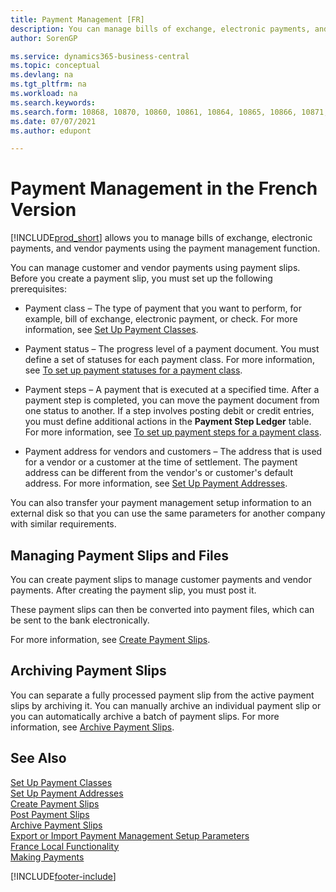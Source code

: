 ```yaml
---
title: Payment Management [FR]
description: You can manage bills of exchange, electronic payments, and vendor payments using the payment management function in the French version of Business Central.
author: SorenGP

ms.service: dynamics365-business-central
ms.topic: conceptual
ms.devlang: na
ms.tgt_pltfrm: na
ms.workload: na
ms.search.keywords:
ms.search.form: 10868, 10870, 10860, 10861, 10864, 10865, 10866, 10871, 10872, 10873, 10874, 10877, 10878, 10879, 10869, 10867, 10882, 10880
ms.date: 07/07/2021
ms.author: edupont

---
```

# Payment Management in the French Version

[!INCLUDE[prod_short](../../includes/prod_short.md)] allows you to manage bills of exchange, electronic payments, and vendor payments using the payment management function.  

You can manage customer and vendor payments using payment slips. Before you create a payment slip, you must set up the following prerequisites:  

- Payment class – The type of payment that you want to perform, for example, bill of exchange, electronic payment, or check. For more information, see [Set Up Payment Classes](how-to-set-up-payment-classes.md).  

- Payment status – The progress level of a payment document. You must define a set of statuses for each payment class. For more information, see [To set up payment statuses for a payment class](how-to-set-up-payment-classes.md#to-set-up-payment-statuses-for-a-payment-class).  

- Payment steps – A payment that is executed at a specified time. After a payment step is completed, you can move the payment document from one status to another. If a step involves posting debit or credit entries, you must define additional actions in the **Payment Step Ledger** table. For more information, see [To set up payment steps for a payment class](how-to-set-up-payment-classes.md#to-set-up-payment-steps-for-a-payment-class).  

- Payment address for vendors and customers – The address that is used for a vendor or a customer at the time of settlement. The payment address can be different from the vendor's or customer's default address. For more information, see [Set Up Payment Addresses](how-to-set-up-payment-addresses.md).  

You can also transfer your payment management setup information to an external disk so that you can use the same parameters for another company with similar requirements.  

## Managing Payment Slips and Files

You can create payment slips to manage customer payments and vendor payments. After creating the payment slip, you must post it.  

These payment slips can then be converted into payment files, which can be sent to the bank electronically.  

For more information, see [Create Payment Slips](how-to-create-payment-slips.md).  

## Archiving Payment Slips

You can separate a fully processed payment slip from the active payment slips by archiving it. You can manually archive an individual payment slip or you can automatically archive a batch of payment slips. For more information, see [Archive Payment Slips](how-to-archive-payment-slips.md).  

## See Also

[Set Up Payment Classes](how-to-set-up-payment-classes.md)  
[Set Up Payment Addresses](how-to-set-up-payment-addresses.md)  
[Create Payment Slips](how-to-create-payment-slips.md)  
[Post Payment Slips](how-to-post-payment-slips.md)  
[Archive Payment Slips](how-to-archive-payment-slips.md)  
[Export or Import Payment Management Setup Parameters](how-to-export-or-import-payment-management-setup-parameters.md)  
[France Local Functionality](france-local-functionality.md)  
[Making Payments](../../payables-make-payments.md)  


[!INCLUDE[footer-include](../../includes/footer-banner.md)]